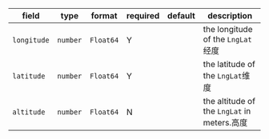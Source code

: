 | field | type | format | required | default | description |
|---|---|---|---|---|---|
| `longitude` | `number` | `Float64` | Y |  | the longitude of the `LngLat`经度 |
| `latitude` | `number` | `Float64` | Y |  | the latitude of the `LngLat`维度 |
| `altitude` | `number` | `Float64` | N |  | the altitude of the `LngLat` in meters.高度 |
